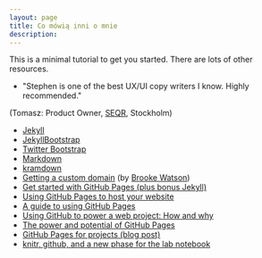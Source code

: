 ```yaml
---
layout: page
title: Co mówią inni o mnie
description: 
---
```


This is a minimal tutorial to get you started. There are lots of
other resources.

- "Stephen is one of the best UX/UI copy writers I know. Highly recommended."

(Tomasz: Product Owner, [SEQR](https://pages.github.com), Stockholm)

- [Jekyll](https://jekyllrb.com)
- [JekyllBootstrap](https://jekyllbootstrap.com)
- [Twitter Bootstrap](https://getbootstrap.com)
- [Markdown](https://daringfireball.net/projects/markdown)
- [kramdown](https://kramdown.gettalong.org)
- [Getting a custom domain](https://blog.brooke.science/posts/custom-domain-hosting-with-github-and-namecheap/)
  (by [Brooke Watson](https://blog.brooke.science/))
- [Get started with GitHub Pages (plus bonus Jekyll)](https://24ways.org/2013/get-started-with-github-pages/)
- [Using GitHub Pages to host your website](https://bcreativeweb.blogspot.com/2013/08/using-github-pages-to-host-your-website.html)
- [A guide to using GitHub Pages](https://www.thinkful.com/learn/a-guide-to-using-github-pages/)
- [Using GitHub to power a web project: How and why](https://audreywatters.com/2013/07/07/how-to-run-your-site-on-github/)
- [The power and potential of GitHub Pages](https://konklone.com/post/the-power-and-potential-of-github-pages)
- [GitHub Pages for projects (blog post)](https://blog.aquinzi.com/gh-pages-project/)
- [knitr, github, and a new phase for the lab notebook](http://carlboettiger.info/2012/03/21/knitr-github-and-a-new-phase-for-the-lab-notebook.html)
